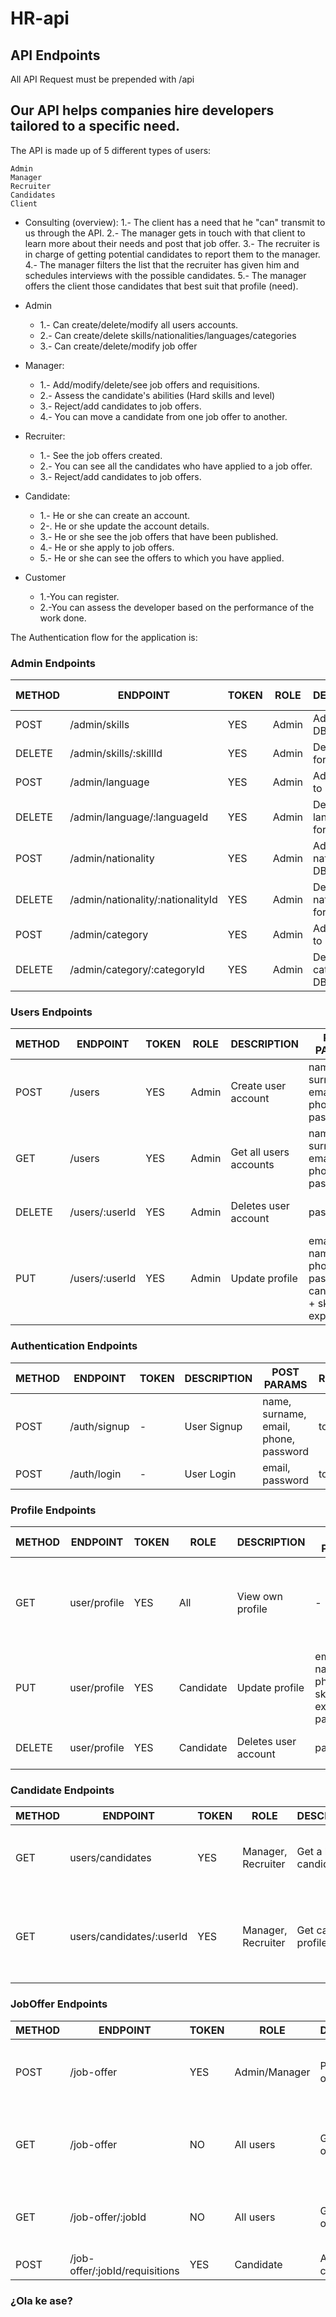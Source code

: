 # HR-api

## API Endpoints

All API Request must be prepended with /api

## Our API helps companies hire developers tailored to a specific need.

The API is made up of 5 different types of users:

    Admin
    Manager
    Recruiter
    Candidates
    Client 
    
   - Consulting (overview): 
      1.- The client has a need that he "can" transmit to us through the API. 
      2.- The manager gets in touch with that client to learn more about their needs and post that job offer. 
      3.- The recruiter is in charge of getting potential candidates to report them to the manager. 
      4.- The manager filters the list that the recruiter has given him and schedules interviews with the possible candidates. 
      5.- The manager offers the client those candidates that best suit that profile (need).

   - Admin 
       - 1.- Can create/delete/modify all users accounts. 
       - 2.- Can create/delete skills/nationalities/languages/categories
       - 3.- Can create/delete/modify job offer

   - Manager: 
       - 1.- Add/modify/delete/see job offers and requisitions. 
       - 2.- Assess the candidate's abilities (Hard skills and level) 
       - 3.- Reject/add candidates to job offers. 
       - 4.- You can move a candidate from one job offer to another.

   - Recruiter: 
       - 1.- See the job offers created.
       - 2.- You can see all the candidates who have applied to a job offer.
       - 3.- Reject/add candidates to job offers.

   - Candidate: 
       - 1.- He or she can create an account. 
       - 2-. He or she update the account details. 
       - 3.- He or she see the job offers that have been published. 
       - 4.- He or she apply to job offers. 
       - 5.- He or she can see the offers to which you have applied.

   - Customer 
       - 1.-You can register. 
       - 2.-You can assess the developer based on the performance of the work done.



The Authentication flow for the application is:

### Admin Endpoints

METHOD | ENDPOINT                         | TOKEN | ROLE    | DESCRIPTION                | POST PARAMS    | RETURNS
-------|----------------------------------|-------|---------|----------------------------|----------------|---------
POST   | /admin/skills                    | YES   |  Admin  | Add skills to DB           | skills         | Skill created
DELETE | /admin/skills/:skillId           | YES   |  Admin  | Delete skills form DB      | skills         | Skill deleted
POST   | /admin/language                  | YES   |  Admin  | Add language to DB         | laguage        | Laguage created
DELETE | /admin/language/:languageId      | YES   |  Admin  | Delete language form DB    | laguage        | Laguage deleted
POST   | /admin/nationality               | YES   |  Admin  | Add nationality to DB      | nationality    | Nationalty created
DELETE | /admin/nationality/:nationalityId| YES   |  Admin  | Delete nationality form DB | nationality    | Nationalty deleted
POST   | /admin/category                  | YES   |  Admin  | Add category to DB         | category       | Category created
DELETE | /admin/category/:categoryId      | YES   |  Admin  | Delete category form DB    | category       | Category deleted


### Users Endpoints
                  
METHOD | ENDPOINT         | TOKEN | ROLE    | DESCRIPTION              | POST PARAMS                                                     | RETURNS
-------|------------------|-------|---------|--------------------------|-----------------------------------------------------------------|--------------------
POST   | /users           | YES   |  Admin  | Create user account      | name, surname, email, phone, password                           | User created comfirmation
GET    | /users           | YES   |  Admin  | Get all users accounts   | name, surname, email, phone, password                           | User created comfirmation
DELETE | /users/:userId   | YES   |  Admin  | Deletes user account     | password                                                        | User deletion confirmation
PUT    | /users/:userId   | YES   |  Admin  | Update profile           | email, name, phone, password ( candidate: + skills, experience) | Updated user data


### Authentication Endpoints

METHOD | ENDPOINT         | TOKEN | DESCRIPTION              | POST PARAMS                                     | RETURNS
-------|------------------|-------|--------------------------|-------------------------------------------------|--------------------
POST   | /auth/signup     | -     | User Signup              | name, surname, email, phone, password           | token
POST   | /auth/login      | -     | User Login               | email, password                                 | token


### Profile Endpoints

METHOD | ENDPOINT         | TOKEN | ROLE      | DESCRIPTION              | POST PARAMS                                      | RETURNS
-------|------------------|-------|-----------|--------------------------|--------------------------------------------------|--------------------
GET    | user/profile     | YES   | All       | View own profile         | -                                                | name, surname, email, phone ( candidate: + skills, experience)
PUT    | user/profile     | YES   | Candidate | Update profile           | email, name, phone, skills, experience, password | Updated user data
DELETE | user/profile     | YES   | Candidate | Deletes user account     | password                                         | User deletion confirmation


### Candidate Endpoints

METHOD | ENDPOINT                 | TOKEN | ROLE                  | DESCRIPTION                  | PARAMS               | RETURNS
-------|--------------------------|-------|-----------------------|------------------------------|----------------------|-----------------
GET    | users/candidates         |  YES  | Manager, Recruiter    | Get a list of all candidates | query: search string | List of matching names, surnames and ids
GET    | users/candidates/:userId |  YES  | Manager, Recruiter    | Get candidate profile        | -                    | name, surname, email, phone, skills, expereince, requisitions


### JobOffer Endpoints

METHOD | ENDPOINT                         | TOKEN | ROLE          |  DESCRIPTION        | PARAMS                                          | RETURNS
-------|----------------------------------|-------|---------------|---------------------|-------------------------------------------------|--------------------
POST   | /job-offer                       | YES   | Admin/Manager | Post a job offer    | tittle, postDate, company, description, skills  | Updated post offer
GET    | /job-offer                       | NO    | All users     | Get all jobs offers | query: search string                            | Lits of matching tittle, company, postDate and ids
GET    | /job-offer/:jobId                | NO    | All users     | Get full job offer  | -                                               | tittle, postDate, company, description, skills 
POST   | /job-offer/:jobId/requisitions   | YES   | Candidate     | Apply candidate ID  | -                                               | Requisiton


### ¿Ola ke ase?
